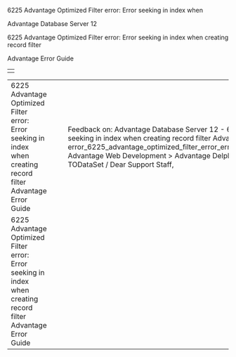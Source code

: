 6225 Advantage Optimized Filter error: Error seeking in index when




Advantage Database Server 12  

6225 Advantage Optimized Filter error: Error seeking in index when creating record filter

Advantage Error Guide

|  |
| --- |
|  |

|  |  |  |  |  |
| --- | --- | --- | --- | --- |
| 6225 Advantage Optimized Filter error: Error seeking in index when creating record filter  Advantage Error Guide |  |  | Feedback on: Advantage Database Server 12 - 6225 Advantage Optimized Filter error: Error seeking in index when creating record filter Advantage Error Guide error\_6225\_advantage\_optimized\_filter\_error\_error\_seeking\_in\_index\_when\_creating\_record\_filter Advantage Web Development > Advantage Delphi OData Client > Delphi OData Components > TODataSet / Dear Support Staff, |  |
| 6225 Advantage Optimized Filter error: Error seeking in index when creating record filter  Advantage Error Guide |  |  |  |  |